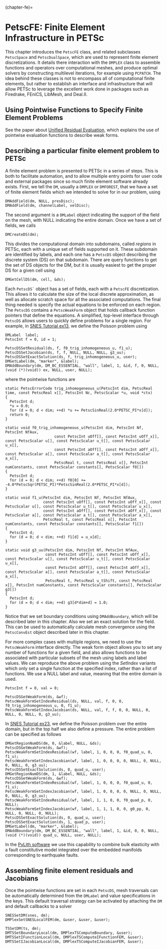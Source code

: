 (chapter-fe)=

# PetscFE: Finite Element Infrastructure in PETSc

This chapter introduces the `PetscFE` class, and related subclasses `PetscSpace` and `PetscDualSpace`, which are used to represent finite element discretizations. It details there interaction with the `DMPLEX` class to assemble functions and operators over computational meshes, and produce optimal solvers by constructing multilevel iterations, for example using `PCPATCH`. The idea behind these classes is not to encompass all of computational finite elements, but rather to establish an interface and infrastructure that will allow PETSc to leverage the excellent work done in packages such as Firedrake, FEniCS, LibMesh, and Deal.II.

## Using Pointwise Functions to Specify Finite Element Problems

See the paper about [Unified Residual Evaluation](https://arxiv.org/abs/1309.1204), which explains the use of pointwise evaluation functions to describe weak forms.

## Describing a particular finite element problem to PETSc

A finite element problem is presented to PETSc in a series of steps. This is both to facilitate automation, and to allow multiple entry points for user code and external packages since so much finite element software already exists. First, we tell the `DM`, usually a `DMPLEX` or `DMFOREST`, that we have a set of finite element fields which we intended to solve for in our problem, using

```
DMAddField(dm, NULL, presDisc);
DMAddField(dm, channelLabel, velDisc);
```

The second argument is a `DMLabel` object indicating the support of the field on the mesh, with NULL indicating the entire domain. Once we have a set of fields, we calls

```
DMCreateDS(dm);
```

This divides the computational domain into subdomains, called *regions* in PETSc, each with a unique set of fields supported on it. These subdomain are identified by labels, and each one has a `PetscDS` object describing the discrete system (DS) on that subdomain. There are query functions to get the set of DS objects for the DM, but it is usually easiest to get the proper DS for a given cell using

```
DMGetCellDS(dm, cell, &ds);
```

Each `` PetscDS` `` object has a set of fields, each with a `PetscFE` discretization. This allows it to calculate the size of the local discrete approximation, as well as allocate scratch space for all the associated computations. The final thing needed is specify the actual equations to be enforced on each region. The `PetscDS` contains a `PetscWeakForm` object that holds callback function pointers that define the equations. A simplified, top-level interface through `PetscDS` allows users to quickly define problems for a single region. For example, in [SNES Tutorial ex13](PETSC_DOC_OUT_ROOT_PLACEHOLDER/src/snes/tutorials/ex13.c.html), we define the Poisson problem using

```
DMLabel  label;
PetscInt f = 0, id = 1;

PetscDSSetResidual(ds, f, f0_trig_inhomogeneous_u, f1_u);
PetscDSSetJacobian(ds, f, f, NULL, NULL, NULL, g3_uu);
PetscDSSetExactSolution(ds, f, trig_inhomogeneous_u, user);
DMGetLabel(dm, "marker", &label);
DMAddBoundary(dm, DM_BC_ESSENTIAL, "wall", label, 1, &id, f, 0, NULL, (void (*)(void)) ex, NULL, user, NULL);
```

where the pointwise functions are

```
static PetscErrorCode trig_inhomogeneous_u(PetscInt dim, PetscReal time, const PetscReal x[], PetscInt Nc, PetscScalar *u, void *ctx)
{
  PetscInt d;
  *u = 0.0;
  for (d = 0; d < dim; ++d) *u += PetscSinReal(2.0*PETSC_PI*x[d]);
  return 0;
}

static void f0_trig_inhomogeneous_u(PetscInt dim, PetscInt Nf, PetscInt NfAux,
                      const PetscInt uOff[], const PetscInt uOff_x[], const PetscScalar u[], const PetscScalar u_t[], const PetscScalar u_x[],
                      const PetscInt aOff[], const PetscInt aOff_x[], const PetscScalar a[], const PetscScalar a_t[], const PetscScalar a_x[],
                      PetscReal t, const PetscReal x[], PetscInt numConstants, const PetscScalar constants[], PetscScalar f0[])
{
  PetscInt d;
  for (d = 0; d < dim; ++d) f0[0] += -4.0*PetscSqr(PETSC_PI)*PetscSinReal(2.0*PETSC_PI*x[d]);
}

static void f1_u(PetscInt dim, PetscInt Nf, PetscInt NfAux,
                 const PetscInt uOff[], const PetscInt uOff_x[], const PetscScalar u[], const PetscScalar u_t[], const PetscScalar u_x[],
                 const PetscInt aOff[], const PetscInt aOff_x[], const PetscScalar a[], const PetscScalar a_t[], const PetscScalar a_x[],
                 PetscReal t, const PetscReal x[], PetscInt numConstants, const PetscScalar constants[], PetscScalar f1[])
{
  PetscInt d;
  for (d = 0; d < dim; ++d) f1[d] = u_x[d];
}

static void g3_uu(PetscInt dim, PetscInt Nf, PetscInt NfAux,
                  const PetscInt uOff[], const PetscInt uOff_x[], const PetscScalar u[], const PetscScalar u_t[], const PetscScalar u_x[],
                  const PetscInt aOff[], const PetscInt aOff_x[], const PetscScalar a[], const PetscScalar a_t[], const PetscScalar a_x[],
                  PetscReal t, PetscReal u_tShift, const PetscReal x[], PetscInt numConstants, const PetscScalar constants[], PetscScalar g3[])
{
  PetscInt d;
  for (d = 0; d < dim; ++d) g3[d*dim+d] = 1.0;
}
```

Notice that we set boundary conditions using `DMAddBoundary`, which will be described later in this chapter. Also we set an exact solution for the field. This can be used to automatically calculate mesh convergence using the `PetscConvEst` object described later in this chapter.

For more complex cases with multiple regions, we need to use the `PetscWeakForm` interface directly. The weak form object allows you to set any number of functions for a given field, and also allows functions to be associated with particular subsets of the mesh using labels and label values. We can reproduce the above problem using the *SetIndex* variants which only set a single function at the specified index, rather than a list of functions. We use a NULL label and value, meaning that the entire domain is used.

```
PetscInt f = 0, val = 0;

PetscDSGetWeakForm(ds, &wf);
PetscWeakFormSetIndexResidual(ds, NULL, val, f, 0, 0, f0_trig_inhomogeneous_u, 0, f1_u);
PetscWeakFormSetIndexJacobian(ds, NULL, val, f, f, 0, 0, NULL, 0, NULL, 0, NULL, 0, g3_uu);
```

In [SNES Tutorial ex23](PETSC_DOC_OUT_ROOT_PLACEHOLDER/src/snes/tutorials/ex23.c.html), we define the Poisson problem over the entire domain, but in the top half we also define a pressure. The entire problem can be specified as follows

```
DMGetRegionNumDS(dm, 0, &label, NULL, &ds);
PetscDSGetWeakForm(ds, &wf);
PetscWeakFormSetIndexResidual(wf, label, 1, 0, 0, 0, f0_quad_u, 0, f1_u);
PetscWeakFormSetIndexJacobian(wf, label, 1, 0, 0, 0, 0, NULL, 0, NULL, 0, NULL, 0, g3_uu);
PetscDSSetExactSolution(ds, 0, quad_u, user);
DMGetRegionNumDS(dm, 1, &label, NULL, &ds);
PetscDSGetWeakForm(ds, &wf);
PetscWeakFormSetIndexResidual(wf, label, 1, 0, 0, 0, f0_quad_u, 0, f1_u);
PetscWeakFormSetIndexJacobian(wf, label, 1, 0, 0, 0, 0, NULL, 0, NULL, 0, NULL, 0, g3_uu);
PetscWeakFormSetIndexResidual(wf, label, 1, 1, 0, 0, f0_quad_p, 0, NULL);
PetscWeakFormSetIndexJacobian(wf, label, 1, 1, 1, 0, 0, g0_pp, 0, NULL, 0, NULL, 0, NULL);
PetscDSSetExactSolution(ds, 0, quad_u, user);
PetscDSSetExactSolution(ds, 1, quad_p, user);
DMGetLabel(dm, "marker", &label);
DMAddBoundary(dm, DM_BC_ESSENTIAL, "wall", label, 1, &id, 0, 0, NULL, (void (*)(void)) quad_u, NULL, user, NULL);
```

In the [PyLith software](https://geodynamics.org/cig/software/pylith/) we use this capability to combine bulk elasticity with a fault constitutive model integrated over the embedded manifolds corresponding to earthquake faults.

## Assembling finite element residuals and Jacobians

Once the pointwise functions are set in each `PetscDS`, mesh traversals can be automatically determined from the `DMLabel` and value specifications in the keys. This default traversal strategy can be activated by attaching the `DM` and default callbacks to a solver

```
SNESSetDM(snes, dm);
DMPlexSetSNESLocalFEM(dm, &user, &user, &user);

TSSetDM(ts, dm);
DMTSSetBoundaryLocal(dm, DMPlexTSComputeBoundary, &user);
DMTSSetIFunctionLocal(dm, DMPlexTSComputeIFunctionFEM, &user);
DMTSSetIJacobianLocal(dm, DMPlexTSComputeIJacobianFEM, &user);
```
